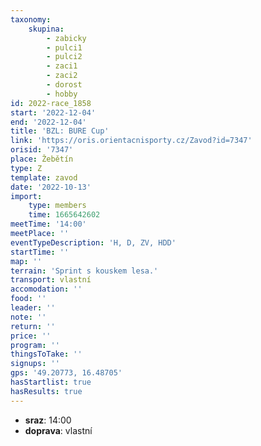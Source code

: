 ```yaml
---
taxonomy:
    skupina:
        - zabicky
        - pulci1
        - pulci2
        - zaci1
        - zaci2
        - dorost
        - hobby
id: 2022-race_1858
start: '2022-12-04'
end: '2022-12-04'
title: 'BZL: BURE Cup'
link: 'https://oris.orientacnisporty.cz/Zavod?id=7347'
orisid: '7347'
place: Žebětín
type: Z
template: zavod
date: '2022-10-13'
import:
    type: members
    time: 1665642602
meetTime: '14:00'
meetPlace: ''
eventTypeDescription: 'H, D, ZV, HDD'
startTime: ''
map: ''
terrain: 'Sprint s kouskem lesa.'
transport: vlastní
accomodation: ''
food: ''
leader: ''
note: ''
return: ''
price: ''
program: ''
thingsToTake: ''
signups: ''
gps: '49.20773, 16.48705'
hasStartlist: true
hasResults: true
---
```


* **sraz**: 14:00
* **doprava**: vlastní
